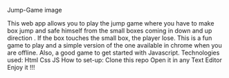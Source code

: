 Jump-Game
image

This web app allows you to play the jump game where you have to make box jump and safe himself from the small boxes coming in down and up direction . If the box touches the small box, the player lose. This is a fun game to play and a simple version of the one available in chrome when you are offline. Also, a good game to get started with Javascript.
Technologies used:
Html
Css
JS
How to set-up:
Clone this repo
Open it in any Text Editor
Enjoy it !!!
